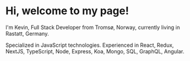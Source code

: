 # Hi, welcome to my page!

I'm Kevin, Full Stack Developer from Tromsø, Norway, currently living in Rastatt, Germany.

Specialized in JavaScript technologies. Experienced in React, Redux, NextJS, TypeScript, Node, Express, Koa, Mongo, SQL, GraphQL, Angular.

<!--
**kelott/kelott** is a ✨ _special_ ✨ repository because its `README.md` (this file) appears on your GitHub profile.

Here are some ideas to get you started:

- 🔭 I’m currently working on ...
- 🌱 I’m currently learning ...
- 👯 I’m looking to collaborate on ...
- 🤔 I’m looking for help with ...
- 💬 Ask me about ...
- 📫 How to reach me: ...
- 😄 Pronouns: ...
- ⚡ Fun fact: ...
-->
